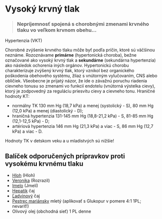 Vysoký krvný tlak
=================


> ### Nepríjemnosť spojená s chorobnými zmenami krvného tlaku vo veľkom krvnom obehu…
> 
> 

Hypertenzia (VKT)

Chorobné zvýšenie krvného tlaku môže byť podľa príčin, ktoré sú väčšinou
neznáme. Rozoznávame **primárne** (hypertonická choroba), bežne označované ako
vysoký krvný tlak a **sekundárne** (sekundárna hypertenzia) ako následok
ochorenia iných orgánov.   Hypertonickú chorobu charakterizuje zvýšený krvný
tlak, ktorý vznikol bez organického poškodenia obehového systému, žliaz s
vnútorným vylučovaním, CNS alebo obličiek. Všeobecne je prijatý názor, že ide o
závažnú poruchu riadenia cievneho tonusu so zmenami vo funkcií endotelu
(vnútorná výstelka cievy), ktorý je zodpovedný za reguláciu priesvitu cievy a
cievneho tonu.   Hraničné hodnoty KT:

* normálny TK 130 mm Hg (18,7 kPa) a menej (systolický - S), 80 mm Hg (12,0 kPa) a menej (diastolický - D);
* hraničná hypertenzia 131-145 mm Hg (18,8-21,2 kPa) - S, 81-85 mm Hg (12,1-12,5 kPa) - D;
* artériová hypertenzia 146 mm Hg (21,3 kPa) a viac - S, 86 mm Hg (12,7 kPa) a viac - D.

Hodnoty TK v detskom veku a u mladistvých sú nižšie!

Balíček odporučených prípravkov proti vysokému krvnému tlaku
------------------------------------------------------------

* [Hloh](/sip/tinktury/hloh) (Hloh)
* [Veronika](/sip/tinktury/veronika) (Rozrazil)
* [Imelo](/sip/#p/imelo) (Jmelí)
* [Hepatik](/sip/caje/hepatik) čaj
* [Ľadvinový](/sip/caje/ladviny) čaj
* [Pestrec mariánsky](/sip/#p/pestrec) mletý (aplikovať s Glukopur v pomere 4:1 1PL; nevariť!)
* Olivový olej (obchodná sieť) 1 PL denne
